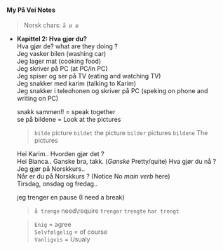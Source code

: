 <script src="pronunciation.js"></script>
<link rel="stylesheet" href="https://cdnjs.cloudflare.com/ajax/libs/font-awesome/6.0.0-beta3/css/all.min.css">


#### My På Vei Notes

>Norsk chars:  `å ø æ`

- **Kapittel 2: Hva gjør du?**  
  Hva gjør de? <i class="fas fa-volume-up" onclick="speakText('Hva gjør de?')"></i> what are they doing ?  
  Jeg vasker bilen <i class="fas fa-volume-up" onclick="speakText('Jeg vasker bilen')"></i> (washing car)  
  Jeg lager mat <i class="fas fa-volume-up" onclick="speakText('Jeg lager mat')"></i> (cooking food)  
  Jeg skriver på PC <i class="fas fa-volume-up" onclick="speakText('Jeg skriver på PC')"></i> (at PC/in PC)  
  Jeg spiser og ser på TV <i class="fas fa-volume-up" onclick="speakText('Jeg spiser og ser på TV')"></i> (eating and watching TV)  
  Jeg snakker med karim (talking to Karim)  
  Jeg snakker i teleohonen og skriver på PC (speking on phone and writing on PC)

  snakk sammen!! = speak together  
  se på bildene = Look at the pictures  

  >`bilde` picture `bildet` the picture `bilder` pictures `bildene` The pictures

  Hei Karim.. Hvorden gjør det ?  
  Hei Bianca.. Ganske bra, takk. (*Ganske* Pretty/quite)
  Hva gjør du nå ?  
  Jeg gjør på Norskkurs..  
  Når er du på Norskkurs ? (Notice No *main verb* here)  
  Tirsdag, onsdag og fredag..
    
  jeg trenger en pause (I need a break)  

  >`å trenge` need\require `trenger` `trengte` `har trengt`
    
  > `Enig` <i class="fas fa-volume-up" onclick="speakText('Enig')"></i> = agree  
  > `Selvfølgelig` <i class="fas fa-volume-up" onclick="speakText('Selvfølgelig')"></i> = of course  
  > `Vanligvis` <i class="fas fa-volume-up" onclick="speakText('Vanligvis')"></i>  = Usualy  
  
